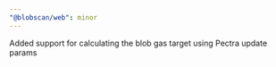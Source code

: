 ```yaml
---
"@blobscan/web": minor
---
```


Added support for calculating the blob gas target using Pectra update params
